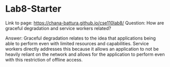 # Lab8-Starter
Link to page: https://chana-battura.github.io/cse110lab8/
Question: How are graceful degradation and service workers related? 


Answer: Graceful degradation relates to the idea that applications being able to perform even with limited resources and capabilities.  Service workers directly addresses this because it allows an application to not be heavily reliant on the network and allows for the application to perform even with this restriction of offline access.